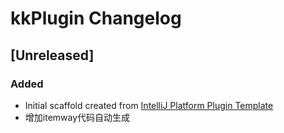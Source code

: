 <!-- Keep a Changelog guide -> https://keepachangelog.com -->

# kkPlugin Changelog

## [Unreleased]
### Added
- Initial scaffold created from [IntelliJ Platform Plugin Template](https://github.com/JetBrains/intellij-platform-plugin-template)
- 增加itemway代码自动生成